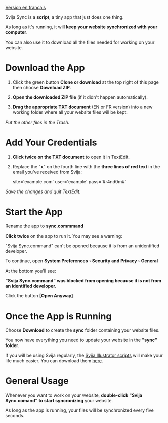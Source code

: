 [Version en français](https://github.com/svijasvg/svija-sync/blob/master/readme-fr.md)


Svija Sync is a **script**, a tiny app that just does one thing.

As long as it's running, it will **keep your website synchronized with your computer**.

You can also use it to download all the files needed for working on your website.

# Download the App

1. Click the green button **Clone or download** at the top right of this page then choose **Download ZIP**.

2. **Open the downloaded ZIP file** (if it didn't happen automatically).

2. **Drag the appropriate TXT document** (EN or FR version) into a new working folder where all your website files will be kept.

*Put the other files in the Trash.*

# Add Your Credentials

1. **Click twice on the TXT document** to open it in TextEdit.

2. Replace the "**x**" on the fourth line with the **three lines of red text** in the email you've received from Svija:

    site='example.com'
    user='example'
    pass='#r4nd0m#'

*Save the changes and quit TextEdit.*

# Start the App

Rename the app to **sync.commmand**

**Click twice** on the app to run it. You may see a warning:

"Svija Sync.command" can't be opened because it is from an unidentified developer.

To continue, open **System Preferences** › **Security and Privacy** › **General**

At the bottom you'll see:

**"Svija Sync.command" was blocked from opening because it is not from an identified developer.**

Click the button **[Open Anyway]**

# Once the App is Running

Choose **Download** to create the **sync** folder containing your website files.

You now have everything you need to update your website in the **"sync" folder**.

If you will be using Svija regularly, the [Svjia Illustrator scripts](https://github.com/svijasvg/illustrator-scripts) will make your life much easier. You can download them [here](https://github.com/svijasvg/illustrator-scripts).

# General Usage

Whenever you want to work on your website, **double-click "Svija Sync.comand" to start syncronizing** your website.

As long as the app is running, your files will be synchronized every five seconds.

